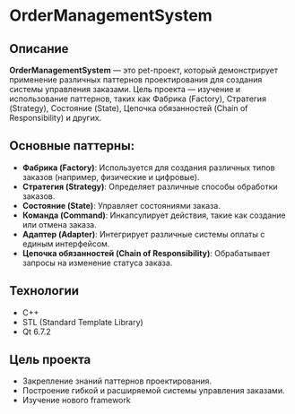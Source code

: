 # OrderManagementSystem

## Описание
**OrderManagementSystem** — это pet-проект, который демонстрирует применение различных паттернов проектирования для создания системы управления заказами. Цель проекта — изучение и использование паттернов, таких как Фабрика (Factory), Стратегия (Strategy), Состояние (State), Цепочка обязанностей (Chain of Responsibility) и других.

## Основные паттерны:
- **Фабрика (Factory)**: Используется для создания различных типов заказов (например, физические и цифровые).
- **Стратегия (Strategy)**: Определяет различные способы обработки заказов.
- **Состояние (State)**: Управляет состояниями заказа.
- **Команда (Command)**: Инкапсулирует действия, такие как создание или отмена заказа.
- **Адаптер (Adapter)**: Интегрирует различные системы оплаты с единым интерфейсом.
- **Цепочка обязанностей (Chain of Responsibility)**: Обрабатывает запросы на изменение статуса заказа.

## Технологии
- C++
- STL (Standard Template Library)
- Qt 6.7.2

## Цель проекта
- Закрепление знаний паттернов проектирования.
- Построение гибкой и расширяемой системы управления заказами.
- Изучение нового framework
